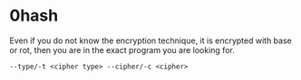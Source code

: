 # 0hash
Even if you do not know the encryption technique, it is encrypted with base or rot, then you are in the exact program you are looking for.

```
--type/-t <cipher type> --cipher/-c <cipher>
```
